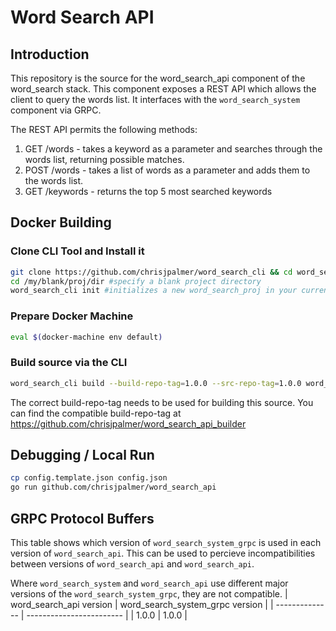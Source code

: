 # Word Search API
## Introduction
This repository is the source for the word_search_api component of the word_search stack. This component exposes a REST API which allows the client to query the words list. It interfaces with the `word_search_system` component via GRPC.

The REST API permits the following methods:
1. GET /words - takes a keyword as a parameter and searches through the words list, returning possible matches.
2. POST /words - takes a list of words as a parameter and adds them to the words list.
3. GET /keywords - returns the top 5 most searched keywords

## Docker Building
### Clone CLI Tool and Install it
```sh
git clone https://github.com/chrisjpalmer/word_search_cli && cd word_search_cli && npm link
cd /my/blank/proj/dir #specify a blank project directory
word_search_cli init #initializes a new word_search_proj in your current directory
```

### Prepare Docker Machine
```sh
eval $(docker-machine env default)
```

### Build source via the CLI
```sh
word_search_cli build --build-repo-tag=1.0.0 --src-repo-tag=1.0.0 word_search_api #see https://github.com/chrisjpalmer/word_search_api for more tags
```

The correct build-repo-tag needs to be used for building this source. You can find the compatible build-repo-tag at https://github.com/chrisjpalmer/word_search_api_builder

## Debugging / Local Run
```sh
cp config.template.json config.json
go run github.com/chrisjpalmer/word_search_api
```

## GRPC Protocol Buffers
This table shows which version of `word_search_system_grpc` is used in each version of `word_search_api`.
This can be used to percieve incompatibilities between versions of `word_search_api` and `word_search_api`.

Where `word_search_system` and `word_search_api` use different major versions of the `word_search_system_grpc`, they are not compatible.
| word_search_api version | word_search_system_grpc version |
| -------------- | ------------------------ |
| 1.0.0 | 1.0.0 |
